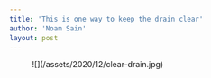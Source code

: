 ```yaml
---
title: 'This is one way to keep the drain clear'
author: 'Noam Sain'
layout: post
---
```


<figure class="wp-block-image size-large is-style-default">![](/assets/2020/12/clear-drain.jpg)</figure>